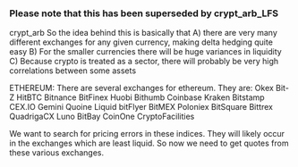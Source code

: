 ### Please note that this has been superseded by crypt_arb_LFS

crypt_arb
So the idea behind this is basically that 
A) there are very many different exchanges for any given currency, making delta hedging quite easy
B) For the smaller currencies there will be huge variances in liquidity
C) Because crypto is treated as a sector, there will probably be very high correlations between some assets

ETHEREUM:
There are several exchanges for ethereum. They are:
Okex
Bit-Z
HitBTC
Bitnance
BitFinex
Huobi
Bithumb
Coinbase
Kraken
Bitstamp
CEX.IO
Gemini
Quoine
Liquid
bitFlyer
BitMEX
Poloniex
BitSquare
Bittrex
QuadrigaCX
Luno
BitBay
CoinOne
CryptoFacilities

We want to search for pricing errors in these indices. They will likely occur in the exchanges which are least liquid. So now we need to get quotes from these various exchanges.
